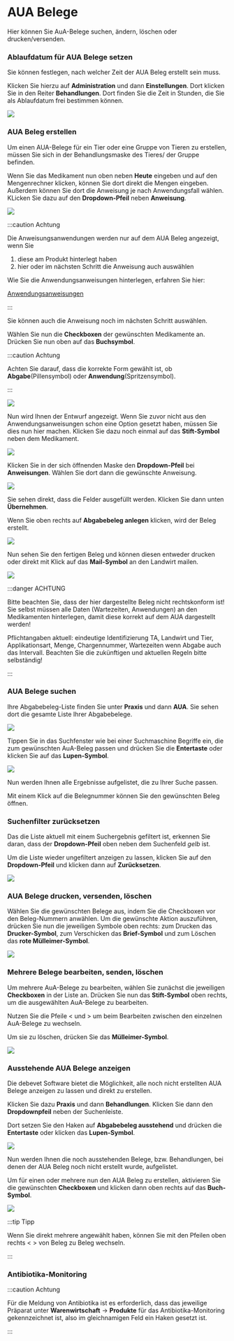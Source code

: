 # AUA Belege 

Hier können Sie AuA-Belege suchen, ändern, löschen oder drucken/versenden. 

### Ablaufdatum für AUA Belege setzen

Sie können festlegen, nach welcher Zeit der AUA Beleg erstellt sein muss.

Klicken Sie hierzu auf **Administration** und dann **Einstellungen**. Dort klicken Sie in den Reiter **Behandlungen**.
Dort finden Sie die Zeit in Stunden, die Sie als Ablaufdatum frei bestimmen können.

![](../../static/img/Nutztiere/AUA_beleg_datum.png)

### AUA Beleg erstellen

Um einen AUA-Belege für ein Tier oder eine Gruppe von Tieren zu erstellen, müssen Sie sich in der Behandlungsmaske des Tieres/ der Gruppe befinden.

Wenn Sie das Medikament nun oben neben **Heute** eingeben und auf den Mengenrechner klicken, können Sie dort direkt die Mengen
eingeben. Außerdem können Sie dort die Anweisung je nach Anwendungsfall wählen. KLicken Sie dazu auf den **Dropdown-Pfeil** neben
**Anweisung**.

![](../../static/img/Nutztiere/anweisung-wahl1.png)

:::caution Achtung

Die Anweisungsanwendungen werden nur auf dem AUA Beleg angezeigt, wenn Sie
1. diese am Produkt hinterlegt haben
2. hier oder im nächsten Schritt die Anweisung auch auswählen   

Wie Sie die Anwendungsanweisungen hinterlegen, erfahren Sie hier:   

[Anwendungsanweisungen](/docs/Warenwirtschaft/Produkte#anwendungsanweisungen)

:::

Sie können auch die Anweisung noch im nächsten Schritt auswählen.

Wählen Sie nun die **Checkboxen** der gewünschten Medikamente an. Drücken Sie nun oben auf das **Buchsymbol**.

:::caution Achtung

Achten Sie darauf, dass die korrekte Form gewählt ist, ob **Abgabe**(Pillensymbol) oder **Anwendung**(Spritzensymbol).

:::

![](../../static/img/Nutztiere/aua_erstellen1.png)

Nun wird Ihnen der Entwurf angezeigt. Wenn Sie zuvor nicht aus den Anwendungsanweisungen schon eine Option gesetzt haben, müssen
Sie dies nun hier machen. Klicken Sie dazu noch einmal auf das **Stift-Symbol** neben dem Medikament.

![](../../static/img/Nutztiere/anweisung_wahl2.png)

Klicken Sie in der sich öffnenden Maske den **Dropdown-Pfeil** bei **Anweisungen**. Wählen Sie dort dann die gewünschte Anweisung.

![](../../static/img/Nutztiere/anweisung_wahl3.png)

Sie sehen direkt, dass die Felder ausgefüllt werden. Klicken Sie dann unten **Übernehmen**.

Wenn Sie oben rechts auf **Abgabebeleg anlegen** klicken, wird der Beleg erstellt.

![](../../static/img/Nutztiere/aua_erstellen2.png)

Nun sehen Sie den fertigen Beleg und können diesen entweder drucken oder direkt mit Klick auf das **Mail-Symbol** an den Landwirt mailen.

![](../../static/img/Nutztiere/aua_erstellen3.png)

:::danger ACHTUNG

Bitte beachten Sie, dass der hier dargestellte Beleg nicht rechtskonform ist! Sie selbst müssen alle Daten (Wartezeiten, Anwendungen)
an den Medikamenten hinterlegen, damit diese korrekt auf dem AUA dargestellt werden!

Pflichtangaben aktuell: eindeutige Identifizierung TA, Landwirt und Tier, Applikationsart, Menge, Chargennummer, Wartezeiten
wenn Abgabe auch das Intervall. Beachten Sie die zukünftigen und aktuellen Regeln bitte selbständig!

:::

### AUA Belege suchen

Ihre Abgabebeleg-Liste finden Sie unter **Praxis** und dann **AUA**. Sie sehen dort die gesamte Liste Ihrer Abgabebelege.

![](../../static/img/Nutztiere/aua_liste1.png)

Tippen Sie in das Suchfenster wie bei einer Suchmaschine Begriffe ein, die zum gewünschten AuA-Beleg
passen und drücken Sie die **Entertaste** oder klicken Sie auf das **Lupen-Symbol**.

![](../../static/img/Nutztiere/aua_suche.png)

Nun werden Ihnen alle Ergebnisse aufgelistet, die zu Ihrer Suche passen.

Mit einem Klick auf die Belegnummer können Sie den gewünschten Beleg öffnen.

### Suchenfilter zurücksetzen

Das die Liste aktuell mit einem Suchergebnis gefiltert ist, erkennen Sie daran, dass der **Dropdown-Pfeil** oben neben dem Suchenfeld *gelb* ist.

Um die Liste wieder ungefiltert anzeigen zu lassen, klicken Sie auf den **Dropdown-Pfeil** und klicken dann auf **Zurücksetzen**.

![](../../static/img/Nutztiere/filter_aua_zuruecksetzen.png)

### AUA Belege drucken, versenden, löschen

Wählen Sie die gewünschten Belege aus, indem Sie die Checkboxen vor den Beleg-Nummern anwählen. Um die gewünschte
Aktion auszuführen, drücken Sie nun die jeweiligen Symbole oben rechts: zum Drucken das **Drucker-Symbol**, zum Verschicken
das **Brief-Symbol** und zum Löschen das **rote Mülleimer-Symbol**.

![](../../static/img/Nutztiere/aua-drucken.png)

### Mehrere Belege bearbeiten, senden, löschen

Um mehrere AuA-Belege zu bearbeiten, wählen Sie zunächst die jeweiligen **Checkboxen** in der Liste an.
Drücken Sie nun das **Stift-Symbol** oben rechts, um die ausgewählten AuA-Belege zu bearbeiten.

Nutzen Sie die Pfeile < und > um beim Bearbeiten zwischen den einzelnen AuA-Belege zu wechseln.

Um sie zu löschen, drücken Sie das **Mülleimer-Symbol**.

![](../../static/img/Nutztiere/stapel_aua.png)

### Ausstehende AUA Belege anzeigen

Die debevet Software bietet die Möglichkeit, alle noch nicht erstellten AUA Belege anzeigen zu lassen und direkt zu erstellen.

Klicken Sie dazu **Praxis** und dann **Behandlungen**. Klicken Sie dann den **Dropdownpfeil** neben der Suchenleiste.

Dort setzen Sie den Haken auf **Abgabebeleg ausstehend** und drücken die **Entertaste** oder klicken das **Lupen-Symbol**.

![](../../static/img/Nutztiere/abgabebelege_ausstehend.png)

Nun werden Ihnen die noch ausstehenden Belege, bzw. Behandlungen, bei denen der AUA Beleg noch nicht erstellt wurde, aufgelistet.

Um für einen oder mehrere nun den AUA Beleg zu erstellen, aktivieren Sie die gewünschten **Checkboxen** und klicken dann
oben rechts auf das **Buch-Symbol**.

![](../../static/img/Nutztiere/abgabebeleg_ausstehend2.png)

:::tip Tipp

Wenn Sie direkt mehrere angewählt haben, können Sie  mit den Pfeilen oben rechts <  > von Beleg zu Beleg wechseln.

:::

### Antibiotika-Monitoring

:::caution Achtung

Für die Meldung von Antibiotika ist es erforderlich, dass das jeweilige Präparat unter
**Warenwirtschaft** → **Produkte** für das Antibiotika-Monitoring gekennzeichnet ist, also im gleichnamigen Feld ein Haken gesetzt ist.

:::
